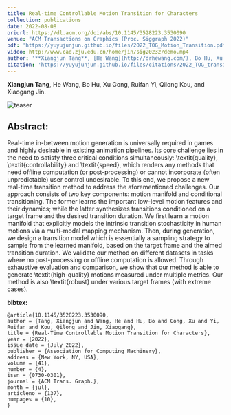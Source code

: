 ```yaml
---
title: Real-time Controllable Motion Transition for Characters
collection: publications
date: 2022-08-08
oriurl: https://dl.acm.org/doi/abs/10.1145/3528223.3530090
venue: "ACM Transactions on Graphics (Proc. Siggraph 2022)" 
pdf: 'https://yuyujunjun.github.io/files/2022_TOG_Motion_Transition.pdf'
video: http://www.cad.zju.edu.cn/home/jin/sig20232/demo.mp4
author: '**Xiangjun Tang**, [He Wang](http://drhewang.com/), Bo Hu, Xu Gong, Ruifan Yi, Qilong Kou, [Xiaogang Jin](http://www.cad.zju.edu.cn/home/jin/).'
citation: 'https://yuyujunjun.github.io/files/citations/2022_TOG_transition.txt'
---
```




**Xiangjun Tang**, He Wang, Bo Hu, Xu Gong, Ruifan Yi, Qilong Kou, and Xiaogang Jin.

![teaser](https://yuyujunjun.github.io/images/2022TOG/teaser.jpg)

## Abstract:

Real-time in-between motion generation is universally required in games and highly desirable in existing animation pipelines. Its core challenge lies in the need to satisfy three critical conditions simultaneously: \textit{quality}, \textit{controllability} and \textit{speed}, which renders any methods that need offline computation (or post-processing) or cannot incorporate (often unpredictable) user control undesirable. To this end, we propose a new real-time transition method to address the aforementioned challenges. Our approach consists of two key components: motion manifold and conditional transitioning. The former learns the important low-level motion features and their dynamics; while the latter synthesizes transitions conditioned on a target frame and the desired transition duration. We first learn a motion manifold that explicitly models the intrinsic transition stochasticity in human motions via a multi-modal mapping mechanism. Then, during generation, we design a transition model which is essentially a sampling strategy to sample from the learned manifold, based on the target frame and the aimed transition duration. We validate our method on different datasets in tasks where no post-processing or offline computation is allowed. Through exhaustive evaluation and comparison, we show that our method is able to generate \textit{high-quality} motions measured under multiple metrics. Our method is also \textit{robust} under various target frames (with extreme cases). 

**bibtex:**

```
@article{10.1145/3528223.3530090,
author = {Tang, Xiangjun and Wang, He and Hu, Bo and Gong, Xu and Yi, Ruifan and Kou, Qilong and Jin, Xiaogang},
title = {Real-Time Controllable Motion Transition for Characters},
year = {2022},
issue_date = {July 2022},
publisher = {Association for Computing Machinery},
address = {New York, NY, USA},
volume = {41},
number = {4},
issn = {0730-0301},
journal = {ACM Trans. Graph.},
month = {jul},
articleno = {137},
numpages = {10},
}

```